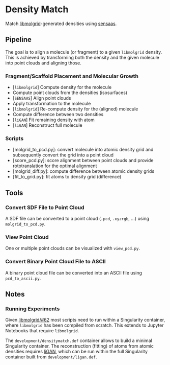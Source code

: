 # Density Match

Match [libmolgrid](https://github.com/gnina/libmolgrid)-generated densities using [sensaas](https://github.com/SENSAAS/sensaas).

## Pipeline

The goal is to align a molecule (or fragment) to a given `libmolgrid` density. This is achieved by transforming both the density and the given molecule into point clouds and aligning those.

### Fragment/Scaffold Placement and Molecular Growth

* [`libmolgrid`] Compute density for the molecule
* Compute point clouds from the densities (isosurfaces)
* [`SENSAAS`] Align point clouds
* Apply transformation to the molecule
* [`libmolgrid`] Re-compute density for the (aligned) molecule
* Compute difference between two densities
* [`liGAN`] Fit remaining density with atom
* [`liGAN`] Reconstruct full molecule

### Scripts

* [molgrid_to_pcd.py]: convert molecule into atomic density grid and subsequently convert the grid into a point cloud
* [score_pcd.py]: score alignment between point clouds and provide rototranslation for the optimal alignment
* [molgrid_diff.py]: compute difference between atomic density grids
* [fit_to_grid.py]: fit atoms to density grid (difference)

## Tools

### Convert SDF File to Point Cloud

A SDF file can be converted to a point cloud (`.pcd`, `.xyzrgb`, ...) using `molgrid_to_pcd.py`.
### View Point Cloud

One or multiple point clouds can be visualized with `view_pcd.py`.
### Convert Binary Point Cloud File to ASCII

A binary point cloud file can be converted into an ASCII file using `pcd_to_ascii.py`.


## Notes

### Running Experiments

Given [libmolgrid/#62](https://github.com/gnina/libmolgrid/issues/62) most scripts need to run within a Singularity container, where `libmolgrid` has been compiled from scratch. This extends to Jupyter Notebooks that require `libmolgrid`.

The `development/densitymatch.def` container allows to build a minimal Singularity container. The reconstruction (fitting) of atoms from atomic densities requires [liGAN](https://github.com/mattragoza/liGAN), which can be run within the full Singularity container built from `development/ligan.def`.
